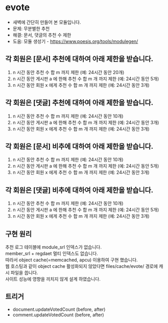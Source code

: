 # evote
- 새벽에 간단히 만들어 본 모듈입니다.
- 문제: 무분별한 추천
- 해결: 문서, 댓글의 추천 수 제한
- 도움: 모듈 생성기 - https://www.poesis.org/tools/modulegen/

## 각 회원은 [문서] 추천에 대하여 아래 제한을 받습니다.
1. n 시간 동안 추천 수 합 m 까지 제한 (예: 24시간 동안 20개)
2. n 시간 동안 게시판 a 에 한해 추천 수 합 m 개 까지 제한 (예: 24시간 동안 5개)
3. n 시간 동안 회원 x 에게 추천 수 합 m 개 까지 제한 (예: 24시간 동안 3개)

## 각 회원은 [댓글] 추천에 대하여 아래 제한을 받습니다.
1. n 시간 동안 추천 수 합 m 까지 제한 (예: 24시간 동안 10개)
2. n 시간 동안 게시판 a 에 한해 추천 수 합 m 개 까지 제한 (예: 24시간 동안 3개)
3. n 시간 동안 회원 x 에게 추천 수 합 m 개 까지 제한 (예: 24시간 동안 3개)

## 각 회원은 [문서] 비추에 대하여 아래 제한을 받습니다.
1. n 시간 동안 추천 수 합 m 까지 제한 (예: 24시간 동안 10개)
2. n 시간 동안 게시판 a 에 한해 추천 수 합 m 개 까지 제한 (예: 24시간 동안 5개)
3. n 시간 동안 회원 x 에게 추천 수 합 m 개 까지 제한 (예: 24시간 동안 3개)

## 각 회원은 [댓글] 비추에 대하여 아래 제한을 받습니다.
1. n 시간 동안 추천 수 합 m 까지 제한 (예: 24시간 동안 10개)
2. n 시간 동안 게시판 a 에 한해 추천 수 합 m 개 까지 제한 (예: 24시간 동안 5개)
3. n 시간 동안 회원 x 에게 추천 수 합 m 개 까지 제한 (예: 24시간 동안 3개)

## 구현 원리
추천 로그 테이블에 module_srl 인덱스가 없습니다.   
member_srl + regdaet 멀티 인덱스도 없습니다.   
따라서 object cache(=memcached, apcu) 이용하여 구현 했습니다.   
웹 호스팅과 같이 object cache 활성화되지 않았다면 files/cache/evote/ 경로에 캐시 파일을 씁니다.   
사이트 성능에 영향을 끼치지 않게 설계 하였습니다.

## 트리거
- document.updateVotedCount (before, after)
- comment.updateVotedCount (before, after)
